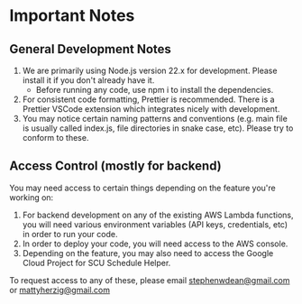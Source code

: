 # Important Notes
## General Development Notes
1. We are primarily using Node.js version 22.x for development. Please install it if you don't already have it.
    * Before running any code, use npm i to install the dependencies.
2. For consistent code formatting, Prettier is recommended. There is a Prettier VSCode extension which integrates nicely with development.
3. You may notice certain naming patterns and conventions (e.g. main file is usually called index.js, file directories in snake case, etc). Please try to conform to these.

## Access Control (mostly for backend)

You may need access to certain things depending on the feature you're working on:

1. For backend development on any of the existing AWS Lambda functions, you will need various environment variables (API keys, credentials, etc) in order to run your code.
2. In order to deploy your code, you will need access to the AWS console.
3. Depending on the feature, you may also need to access the Google Cloud Project for SCU Schedule Helper.

To request access to any of these, please email stephenwdean@gmail.com or mattyherzig@gmail.com

